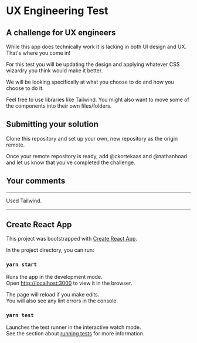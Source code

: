 # UX Engineering Test

## A challenge for UX engineers

While this app does technically work it is lacking in both UI design and UX. That's where you come in!

For this test you will be updating the design and applying whatever CSS wizardry you think would make it better.

We will be looking specifically at what you choose to do and how you choose to do it. 

Feel free to use libraries like Tailwind. You might also want to move some of the components into their own files/folders.

## Submitting your solution

Clone this repository and set up your own, new repository as the origin remote. 

Once your remote repository is ready, add @ckortekaas and @nathanhoad and let us know that you've completed the challenge.

## Your comments

----

Used Tailwind.

----

## Create React App

This project was bootstrapped with [Create React App](https://github.com/facebook/create-react-app).

In the project directory, you can run:

### `yarn start`

Runs the app in the development mode.\
Open [http://localhost:3000](http://localhost:3000) to view it in the browser.

The page will reload if you make edits.\
You will also see any lint errors in the console.

### `yarn test`

Launches the test runner in the interactive watch mode.\
See the section about [running tests](https://facebook.github.io/create-react-app/docs/running-tests) for more information.